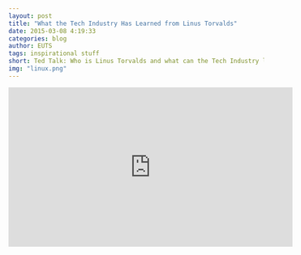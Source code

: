 ```yaml
---
layout: post
title: "What the Tech Industry Has Learned from Linus Torvalds"
date: 2015-03-08 4:19:33
categories: blog
author: EUTS
tags: inspirational stuff
short: Ted Talk: Who is Linus Torvalds and what can the Tech Industry learn from him? Jim Zemlin at TEDxConcordiaUPortland
img: "linux.png"
---
```



<div style="text-align:center">
<iframe width="560" height="315" src="https://www.youtube.com/embed/7XTHdcmjenI" frameborder="0" allowfullscreen></iframe>
</div>